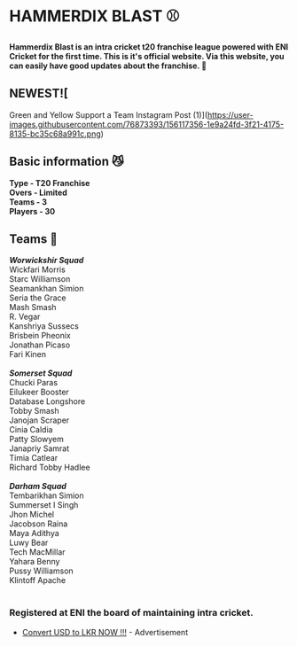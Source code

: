 # HAMMERDIX BLAST ⚾
**Hammerdix Blast is an intra cricket t20 franchise league powered with ENI Cricket for the first time. This is it's official website. Via this website, you can easily have good updates about the franchise. 🏏**

## NEWEST![

Green and Yellow Support a Team Instagram Post (1)](https://user-images.githubusercontent.com/76873393/156117356-1e9a24fd-3f21-4175-8135-bc35c68a991c.png)


## Basic information 😼
**Type - T20 Franchise**
<br>
**Overs - Limited**
<br>
**Teams - 3**
<br>
**Players - 30**

## Teams 🤹
***Worwickshir Squad***
<br>
Wickfari Morris
<br>
Starc Williamson
<br>
Seamankhan Simion
<br>
Seria the Grace
<br>
Mash Smash
<br>
R. Vegar
<br>
Kanshriya Sussecs
<br>
Brisbein Pheonix
<br>
Jonathan Picaso
<br>
Fari Kinen
<br>
<br>
***Somerset Squad***
<br>
Chucki Paras
<br>
Eilukeer Booster
<br>
Database Longshore
<br>
Tobby Smash
<br>
Janojan Scraper
<br>
Cinia Caldia
<br>
Patty Slowyem
<br>
Janapriy Samrat
<br>
Timia Catlear
<br>
Richard Tobby Hadlee
<br>
<br>
***Darham Squad***
<br>
Tembarikhan Simion
<br>
Summerset I Singh
<br>
Jhon Michel
<br>
Jacobson Raina
<br>
Maya Adithya
<br>
Luwy Bear
<br>
Tech MacMillar
<br>
Yahara Benny
<br>
Pussy Williamson
<br>
Klintoff Apache
<br>
<br>
### Registered at ENI the board of maintaining intra cricket.
- [Convert USD to LKR NOW !!!](https://github.com/migarabhanu/USD-to-LKR) - Advertisement
